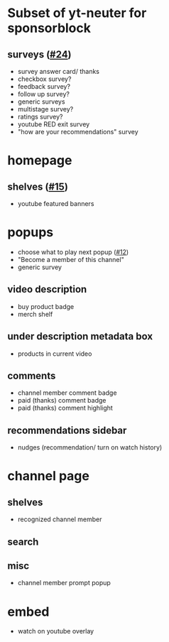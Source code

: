 # Subset of yt-neuter for sponsorblock
## surveys ([#24](https://github.com/mchangrh/yt-neuter/issues/24))
* survey answer card/ thanks
* checkbox survey?
* feedback survey?
* follow up survey?
* generic surveys
* multistage survey?
* ratings survey? 
* youtube RED exit survey
* "how are your recommendations" survey
# homepage
## shelves ([#15](https://github.com/mchangrh/yt-neuter/issues/15))
* youtube featured banners
# popups
* choose what to play next popup ([#12](https://github.com/mchangrh/yt-neuter/issues/12))
* "Become a member of this channel"
* generic survey
## video description
* buy product badge
* merch shelf
## under description metadata box
* products in current video
## comments
* channel member comment badge
* paid (thanks) comment badge
* paid (thanks) comment highlight
## recommendations sidebar
* nudges (recommendation/ turn on watch history)
# channel page
## shelves
* recognized channel member
## search
## misc
* channel member prompt popup
# embed
* watch on youtube overlay